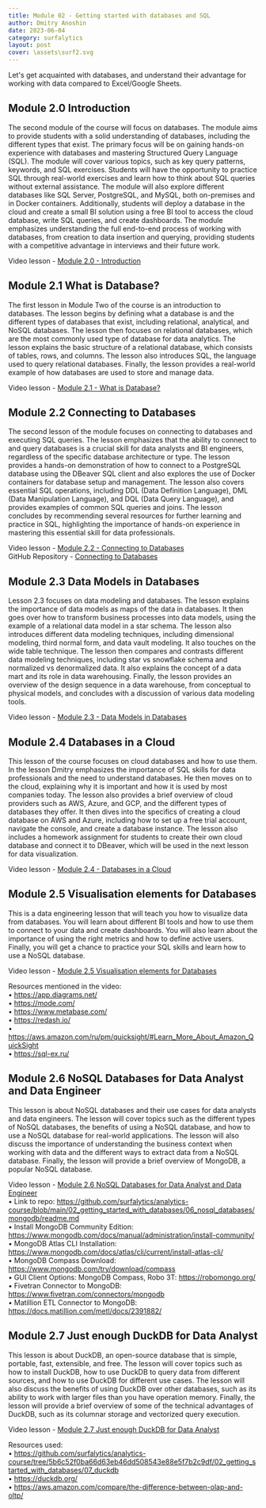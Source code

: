 ```yaml
---
title: Module 02 - Getting started with databases and SQL
author: Dmitry Anoshin 
date: 2023-06-04
category: surfalytics
layout: post
cover: \assets\surf2.svg
---
```


Let's get acquainted with databases, and understand their advantage for working with data compared to Excel/Google Sheets.

Module 2.0 Introduction
-------------

The second module of the course will focus on databases. The module aims to provide students with a solid understanding of databases, including the different types that exist. The primary focus will be on gaining hands-on experience with databases and mastering Structured Query Language (SQL). The module will cover various topics, such as key query patterns, keywords, and SQL exercises. Students will have the opportunity to practice SQL through real-world exercises and learn how to think about SQL queries without external assistance. The module will also explore different databases like SQL Server, PostgreSQL, and MySQL, both on-premises and in Docker containers. Additionally, students will deploy a database in the cloud and create a small BI solution using a free BI tool to access the cloud database, write SQL queries, and create dashboards. The module emphasizes understanding the full end-to-end process of working with databases, from creation to data insertion and querying, providing students with a competitive advantage in interviews and their future work. 

Video lesson - [Module 2.0 - Introduction](https://youtu.be/GxLpe97h0tY)

Module 2.1 What is Database?
-------------

The first lesson in Module Two of the course is an introduction to databases. The lesson begins by defining what a database is and the different types of databases that exist, including relational, analytical, and NoSQL databases. The lesson then focuses on relational databases, which are the most commonly used type of database for data analytics. The lesson explains the basic structure of a relational database, which consists of tables, rows, and columns. The lesson also introduces SQL, the language used to query relational databases. Finally, the lesson provides a real-world example of how databases are used to store and manage data. 

Video lesson - [Module 2.1 - What is Database?](https://youtu.be/Chusfir1KDIQ)

Module 2.2 Connecting to Databases
-------------

The second lesson of the module focuses on connecting to databases and executing SQL queries. The lesson emphasizes that the ability to connect to and query databases is a crucial skill for data analysts and BI engineers, regardless of the specific database architecture or type. The lesson provides a hands-on demonstration of how to connect to a PostgreSQL database using the DBeaver SQL client and also explores the use of Docker containers for database setup and management. The lesson also covers essential SQL operations, including DDL (Data Definition Language), DML (Data Manipulation Language), and DQL (Data Query Language), and provides examples of common SQL queries and joins. The lesson concludes by recommending several resources for further learning and practice in SQL, highlighting the importance of hands-on experience in mastering this essential skill for data professionals. 

Video lesson - [Module 2.2 - Connecting to Databases](https://youtu.be/cxgW0rLn8lU) <br>
GitHub Repository - [Connecting to Databases](https://github.com/surfalytics/analytics-course/tree/main/02_getting_started_with_databases/02_connecting_databases)

Module 2.3 Data Models in Databases
-------------
Lesson 2.3 focuses on data modeling and databases. The lesson explains the importance of data models as maps of the data in databases. It then goes over how to transform business processes into data models, using the example of a relational data model in a star schema. The lesson also introduces different data modeling techniques, including dimensional modeling, third normal form, and data vault modeling. It also touches on the wide table technique. The lesson then compares and contrasts different data modeling techniques, including star vs snowflake schema and normalized vs denormalized data. It also explains the concept of a data mart and its role in data warehousing. Finally, the lesson provides an overview of the design sequence in a data warehouse, from conceptual to physical models, and concludes with a discussion of various data modeling tools.

Video lesson - [Module 2.3 - Data Models in Databases](https://youtu.be/WW3FMSFtoAA)

Module 2.4 Databases in a Cloud
-------------
This lesson of the course focuses on cloud databases and how to use them. In the lesson Dmitry emphasizes the importance of SQL skills for data professionals and the need to understand databases. He then moves on to the cloud, explaining why it is important and how it is used by most companies today. The lesson also provides a brief overview of cloud providers such as AWS, Azure, and GCP, and the different types of databases they offer. It then dives into the specifics of creating a cloud database on AWS and Azure, including how to set up a free trial account, navigate the console, and create a database instance. The lesson also includes a homework assignment for students to create their own cloud database and connect it to DBeaver, which will be used in the next lesson for data visualization.

Video lesson - [Module 2.4 - Databases in a Cloud](https://youtu.be/u9Xll2a43xc)

Module 2.5 Visualisation elements for Databases
-------------
This is a data engineering lesson that will teach you how to visualize data from databases. You will learn about different BI tools and how to use them to connect to your data and create dashboards. You will also learn about the importance of using the right metrics and how to define active users. Finally, you will get a chance to practice your SQL skills and learn how to use a NoSQL database.

Video lesson - [Module 2.5 Visualisation elements for Databases](https://youtu.be/8zH2iaRHogM)

Resources mentioned in the video: <br>
 • https://app.diagrams.net/ <br>
 • https://mode.com/ <br>
 • https://www.metabase.com/ <br>
 • https://redash.io/ <br>
 • https://aws.amazon.com/ru/pm/quicksight/#Learn_More_About_Amazon_QuickSight <br>
 • https://sql-ex.ru/

Module 2.6 NoSQL Databases for Data Analyst and Data Engineer
-------------
This lesson is about NoSQL databases and their use cases for data analysts and data engineers.  The lesson will cover topics such as the different types of NoSQL databases, the benefits of using a NoSQL database, and how to use a NoSQL database for real-world applications.  The lesson will also discuss the importance of understanding the business context when working with data and the different ways to extract data from a NoSQL database.  Finally, the lesson will provide a brief overview of MongoDB, a popular NoSQL database.    

Video lesson - [Module 2.6 NoSQL Databases for Data Analyst and Data Engineer](https://youtu.be/bzTfn7WI5h8) <br>
• Link to repo: https://github.com/surfalytics/analytics-course/blob/main/02_getting_started_with_databases/06_nosql_databases/mongodb/readme.md <br>
• Install MongoDB Community Edition: https://www.mongodb.com/docs/manual/administration/install-community/ <br>
• MongoDB Atlas CLI Installation: https://www.mongodb.com/docs/atlas/cli/current/install-atlas-cli/ <br>
• MongoDB Compass Download: https://www.mongodb.com/try/download/compass <br>
• GUI Client Options: MongoDB Compass, Robo 3T: https://robomongo.org/ <br>
• Fivetran Connector to MongoDB: https://www.fivetran.com/connectors/mongodb <br>
• Matillion ETL Connector to MongoDB: https://docs.matillion.com/metl/docs/2391882/

Module 2.7 Just enough DuckDB for Data Analyst
-------------
This lesson is about DuckDB, an open-source database that is simple, portable, fast, extensible, and free.  The lesson will cover topics such as how to install DuckDB, how to use DuckDB to query data from different sources, and how to use DuckDB for different use cases.  The lesson will also discuss the benefits of using DuckDB over other databases, such as its ability to work with larger files than you have operation memory.  Finally, the lesson will provide a brief overview of some of the technical advantages of DuckDB, such as its columnar storage and vectorized query execution. 

Video lesson - [Module 2.7 Just enough DuckDB for Data Analyst](https://youtu.be/Wo82r-YLN-U)

Resources used:<br>
 • https://github.com/surfalytics/analytics-course/tree/5b6c52f0ba66d63eb46dd508543e88e5f7b2c9df/02_getting_started_with_databases/07_duckdb <br>
 • https://duckdb.org/ <br>
 • https://aws.amazon.com/compare/the-difference-between-olap-and-oltp/


